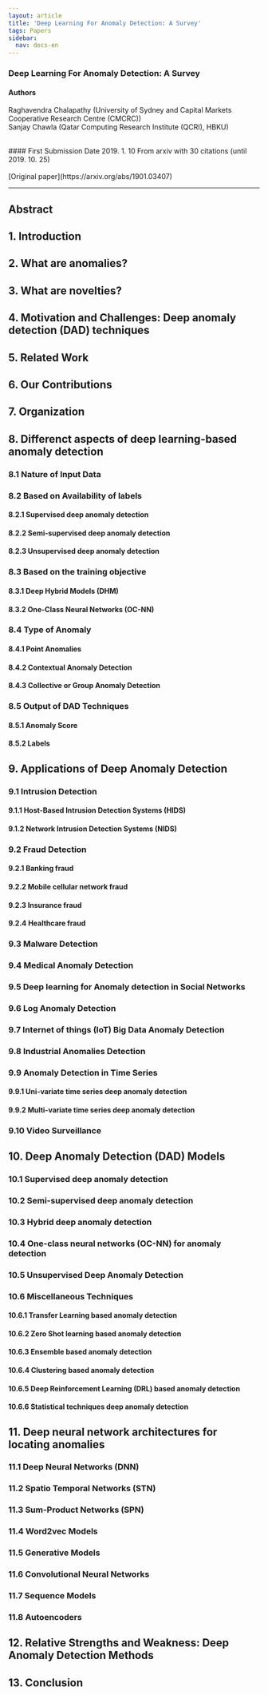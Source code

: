 ```yaml
---
layout: article
title: 'Deep Learning For Anomaly Detection: A Survey'
tags: Papers
sidebar:
  nav: docs-en
---
```


### Deep Learning For Anomaly Detection: A Survey

<!--more-->

#### Authors
Raghavendra Chalapathy (University of Sydney and Capital Markets Cooperative Research Centre (CMCRC)) <br>
Sanjay Chawla (Qatar Computing Research Institute (QCRI), HBKU) <br>

<br>
#### First Submission Date
<text> 2019. 1. 10 </text>
From arxiv with 30 citations (until 2019. 10. 25) <br>

<br>
[Original paper](https://arxiv.org/abs/1901.03407) <br>

---

## Abstract
## 1. Introduction
## 2. What are anomalies?
## 3. What are novelties?
## 4. Motivation and Challenges: Deep anomaly detection (DAD) techniques
## 5. Related Work
## 6. Our Contributions
## 7. Organization
## 8. Differenct aspects of deep learning-based anomaly detection
### 8.1 Nature of Input Data
### 8.2 Based on Availability of labels
#### 8.2.1 Supervised deep anomaly detection
#### 8.2.2 Semi-supervised deep anomaly detection
#### 8.2.3 Unsupervised deep anomaly detection
### 8.3 Based on the training objective
#### 8.3.1 Deep Hybrid Models (DHM)
#### 8.3.2 One-Class Neural Networks (OC-NN)
### 8.4 Type of Anomaly
#### 8.4.1 Point Anomalies
#### 8.4.2 Contextual Anomaly Detection
#### 8.4.3 Collective or Group Anomaly Detection
### 8.5 Output of DAD Techniques
#### 8.5.1 Anomaly Score
#### 8.5.2 Labels
## 9. Applications of Deep Anomaly Detection
### 9.1 Intrusion Detection
#### 9.1.1 Host-Based Intrusion Detection Systems (HIDS)
#### 9.1.2 Network Intrusion Detection Systems (NIDS)
### 9.2 Fraud Detection
#### 9.2.1 Banking fraud
#### 9.2.2 Mobile cellular network fraud
#### 9.2.3 Insurance fraud
#### 9.2.4 Healthcare fraud
### 9.3 Malware Detection
### 9.4 Medical Anomaly Detection
### 9.5 Deep learning for Anomaly detection in Social Networks
### 9.6 Log Anomaly Detection
### 9.7 Internet of things (IoT) Big Data Anomaly Detection
### 9.8 Industrial Anomalies Detection
### 9.9 Anomaly Detection in Time Series
#### 9.9.1 Uni-variate time series deep anomaly detection
#### 9.9.2 Multi-variate time series deep anomaly detection
### 9.10 Video Surveillance
## 10. Deep Anomaly Detection (DAD) Models
### 10.1 Supervised deep anomaly detection
### 10.2 Semi-supervised deep anomaly detection
### 10.3 Hybrid deep anomaly detection
### 10.4 One-class neural networks (OC-NN) for anomaly detection
### 10.5 Unsupervised Deep Anomaly Detection
### 10.6 Miscellaneous Techniques
#### 10.6.1 Transfer Learning based anomaly detection
#### 10.6.2 Zero Shot learning based anomaly detection
#### 10.6.3 Ensemble based anomaly detection
#### 10.6.4 Clustering based anomaly detection
#### 10.6.5 Deep Reinforcement Learning (DRL) based anomaly detection
#### 10.6.6 Statistical techniques deep anomaly detection
## 11. Deep neural network architectures for locating anomalies
### 11.1 Deep Neural Networks (DNN)
### 11.2 Spatio Temporal Networks (STN)
### 11.3 Sum-Product Networks (SPN)
### 11.4 Word2vec Models
### 11.5 Generative Models
### 11.6 Convolutional Neural Networks
### 11.7 Sequence Models
### 11.8 Autoencoders
## 12. Relative Strengths and Weakness: Deep Anomaly Detection Methods
## 13. Conclusion
